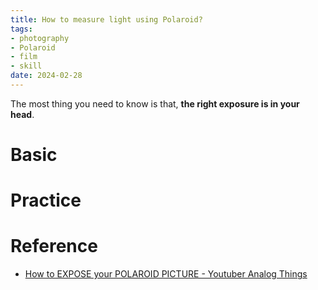 ```yaml
---
title: How to measure light using Polaroid?
tags:
- photography
- Polaroid
- film
- skill
date: 2024-02-28
---
```


The most thing you need to know is that, **the right exposure is in your head**.

# Basic



# Practice


# Reference

* [How to EXPOSE your POLAROID PICTURE - Youtuber Analog Things](https://www.youtube.com/watch?v=iqU5YRG8WiE)

